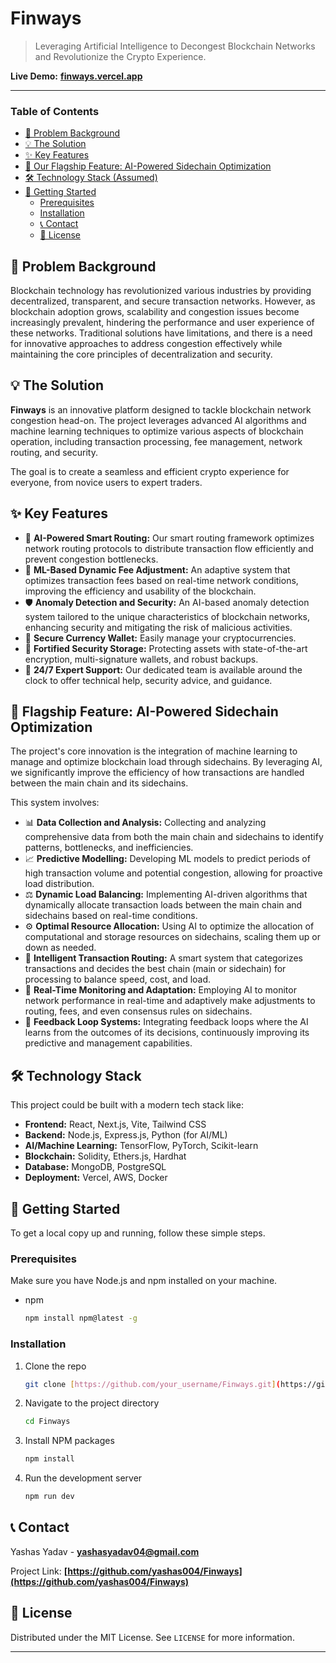 # Finways

> Leveraging Artificial Intelligence to Decongest Blockchain Networks and Revolutionize the Crypto Experience.

**Live Demo:** **[finways.vercel.app](https://finways.vercel.app/)**

---

### Table of Contents
  - [📍 Problem Background](#-problem-background)
  - [💡 The Solution](#-the-solution)
  - [✨ Key Features](#-key-features)
  - [🚀 Our Flagship Feature: AI-Powered Sidechain Optimization](#-our-flagship-feature-ai-powered-sidechain-optimization)
  - [🛠️ Technology Stack (Assumed)](#️-technology-stack-assumed)
  - [🏁 Getting Started](#-getting-started)
    - [Prerequisites](#prerequisites)
    - [Installation](#installation)
    - [📞 Contact](#-contact)
    - [📄 License](#-license)

## 📍 Problem Background

Blockchain technology has revolutionized various industries by providing decentralized, transparent, and secure transaction networks. However, as blockchain adoption grows, scalability and congestion issues become increasingly prevalent, hindering the performance and user experience of these networks. Traditional solutions have limitations, and there is a need for innovative approaches to address congestion effectively while maintaining the core principles of decentralization and security.

## 💡 The Solution

**Finways** is an innovative platform designed to tackle blockchain network congestion head-on. The project leverages advanced AI algorithms and machine learning techniques to optimize various aspects of blockchain operation, including transaction processing, fee management, network routing, and security.

The goal is to create a seamless and efficient crypto experience for everyone, from novice users to expert traders.

## ✨ Key Features

-   🧠 **AI-Powered Smart Routing:** Our smart routing framework optimizes network routing protocols to distribute transaction flow efficiently and prevent congestion bottlenecks.
-   💸 **ML-Based Dynamic Fee Adjustment:** An adaptive system that optimizes transaction fees based on real-time network conditions, improving the efficiency and usability of the blockchain.
-   🛡️ **Anomaly Detection and Security:** An AI-based anomaly detection system tailored to the unique characteristics of blockchain networks, enhancing security and mitigating the risk of malicious activities.
-   👛 **Secure Currency Wallet:** Easily manage your cryptocurrencies.
-   🔐 **Fortified Security Storage:** Protecting assets with state-of-the-art encryption, multi-signature wallets, and robust backups.
-   🤝 **24/7 Expert Support:** Our dedicated team is available around the clock to offer technical help, security advice, and guidance.

## 🚀 Flagship Feature: AI-Powered Sidechain Optimization

The project's core innovation is the integration of machine learning to manage and optimize blockchain load through sidechains. By leveraging AI, we significantly improve the efficiency of how transactions are handled between the main chain and its sidechains.

This system involves:
* 📊 **Data Collection and Analysis:** Collecting and analyzing comprehensive data from both the main chain and sidechains to identify patterns, bottlenecks, and inefficiencies.
* 📈 **Predictive Modelling:** Developing ML models to predict periods of high transaction volume and potential congestion, allowing for proactive load distribution.
* ⚖️ **Dynamic Load Balancing:** Implementing AI-driven algorithms that dynamically allocate transaction loads between the main chain and sidechains based on real-time conditions.
* ⚙️ **Optimal Resource Allocation:** Using AI to optimize the allocation of computational and storage resources on sidechains, scaling them up or down as needed.
* 🔀 **Intelligent Transaction Routing:** A smart system that categorizes transactions and decides the best chain (main or sidechain) for processing to balance speed, cost, and load.
* 🔄 **Real-Time Monitoring and Adaptation:** Employing AI to monitor network performance in real-time and adaptively make adjustments to routing, fees, and even consensus rules on sidechains.
* 🧠 **Feedback Loop Systems:** Integrating feedback loops where the AI learns from the outcomes of its decisions, continuously improving its predictive and management capabilities.

## 🛠️ Technology Stack

This project could be built with a modern tech stack like:

-   **Frontend:** React, Next.js, Vite, Tailwind CSS
-   **Backend:** Node.js, Express.js, Python (for AI/ML)
-   **AI/Machine Learning:** TensorFlow, PyTorch, Scikit-learn
-   **Blockchain:** Solidity, Ethers.js, Hardhat
-   **Database:** MongoDB, PostgreSQL
-   **Deployment:** Vercel, AWS, Docker

## 🏁 Getting Started

To get a local copy up and running, follow these simple steps.

### Prerequisites

Make sure you have Node.js and npm installed on your machine.
* npm
    ```sh
    npm install npm@latest -g
    ```

### Installation

1.  Clone the repo
    ```sh
    git clone [https://github.com/your_username/Finways.git](https://github.com/your_username/Finways.git)
    ```
2.  Navigate to the project directory
    ```sh
    cd Finways
    ```
3.  Install NPM packages
    ```sh
    npm install
    ```
4.  Run the development server
    ```sh
    npm run dev
    ```



## 📞 Contact

Yashas Yadav - **[yashasyadav04@gmail.com](mailto:yashasyadav04@gmail.com)**

Project Link: **[https://github.com/yashas004/Finways](https://github.com/yashas004/Finways)**

## 📄 License

Distributed under the MIT License. See `LICENSE` for more information.

---
